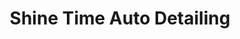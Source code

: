 ---
title: "Shine Time Auto Detailing"
url: /johnstown/shine-time-auto-detailing/
shop: Autowerkstatt
---